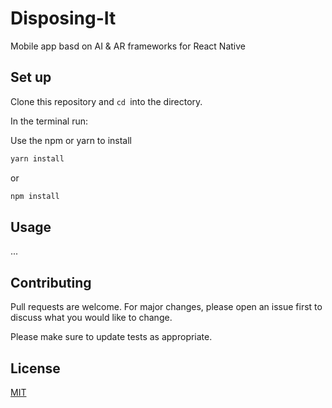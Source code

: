 # Disposing-It
Mobile app basd on AI &amp; AR frameworks for React Native

## Set up

Clone this repository and ```cd ```into the directory.

In the terminal run:

Use the npm or yarn to install

```bash
yarn install
```

or

```bash
npm install
```

## Usage

...

## Contributing
Pull requests are welcome. For major changes, please open an issue first to discuss what you would like to change.

Please make sure to update tests as appropriate.

## License
[MIT](https://choosealicense.com/licenses/mit/)
